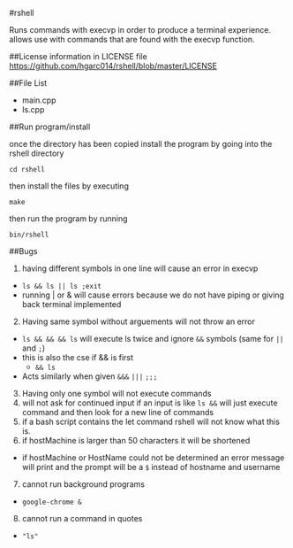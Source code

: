 #rshell

Runs commands with execvp in order to produce a terminal experience. allows use with commands that are found with the execvp function.


##License information in LICENSE file
https://github.com/hgarc014/rshell/blob/master/LICENSE


##File List

* main.cpp
* ls.cpp



##Run program/install

once the directory has been copied install the program by going into the rshell directory

`cd rshell`

then install the files by executing

`make`

then run the program by running

`bin/rshell`


##Bugs

1. having different symbols in one line will cause an error in execvp
  * `ls && ls || ls ;exit`
  * running | or & will cause errors because we do not have piping or giving back terminal implemented
2. Having same symbol without arguements will not throw an error
  * `ls && && && ls` will execute ls twice and ignore `&&` symbols (same for `||` and `;`)
  * this is also the cse if && is first
    * `&& ls`
  * Acts similarly when given `&&&` `|||` `;;;`
3. Having only one symbol will not execute commands
4. will not ask for continued input if an input is like `ls &&` will just execute
command and then look for a new line of commands
5. if a bash script contains the let command rshell will not know what this is.
6. if hostMachine is larger than 50 characters it will be shortened
  * if hostMachine or HostName could not be determined an error message will print
  and the prompt will be a `$` instead of hostname and username
7. cannot run background programs
  * `google-chrome &`
8. cannot run a command in quotes
  * `"ls"`

